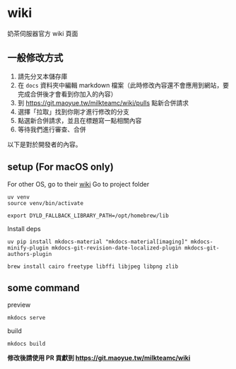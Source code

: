 # wiki
奶茶伺服器官方 wiki 頁面
## 一般修改方式
1. 請先分叉本儲存庫
2. 在 `docs` 資料夾中編輯 markdown 檔案（此時修改內容還不會應用到網站，要完成合併後才會看到你加入的內容）
3. 到 <https://git.maoyue.tw/milkteamc/wiki/pulls> 點新合併請求
4. 選擇「拉取」找到你剛才進行修改的分支
5. 點選新合併請求，並且在標題寫一點相關內容
6. 等待我們進行審查、合併

以下是對於開發者的內容。  
## setup (For macOS only)
For other OS, go to their [wiki](https://squidfunk.github.io/mkdocs-material/plugins/requirements/image-processing/#cairo-graphics-linux)
Go to project folder
```
uv venv
source venv/bin/activate

export DYLD_FALLBACK_LIBRARY_PATH=/opt/homebrew/lib
```
Install deps
``` 
uv pip install mkdocs-material "mkdocs-material[imaging]" mkdocs-minify-plugin mkdocs-git-revision-date-localized-plugin mkdocs-git-authors-plugin

brew install cairo freetype libffi libjpeg libpng zlib
```
## some command
preview
```
mkdocs serve
```
build
```
mkdocs build
```
**修改後請使用 PR 貢獻到 https://git.maoyue.tw/milkteamc/wiki**
